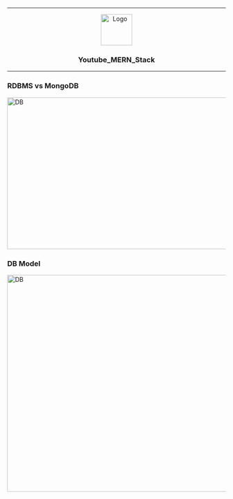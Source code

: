 * * *  
  
<p align="center">
  <a href="https://github.com/reyeon1209/Youtube_MERN_Stack">
    <img src="https://user-images.githubusercontent.com/46713032/85989157-1b252280-ba2b-11ea-9313-5976c8e8253b.png" alt="Logo" width="72" height="72">
  </a>
</p>

<h3 align="center">Youtube_MERN_Stack</h3>  
  
* * *  
<h3>RDBMS vs MongoDB</h3>  
<img src="https://user-images.githubusercontent.com/46713032/91253070-eec32380-e799-11ea-99a4-0d8b7e08ef5e.jpg" alt="DB" width="600" height="350">  


<h3>DB Model</h3>    
<img src="https://user-images.githubusercontent.com/46713032/91640946-28c34c80-ea5c-11ea-8500-eb6d4370e530.jpg" alt="DB" width="700" height="500">  
